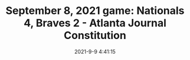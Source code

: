 ---
"title": "September 8, 2021 game: Nationals 4, Braves 2 - Atlanta Journal Constitution"
"date": "2021-9-9 4:41:15"
"feed_name": "GOOGLENEWS"
"feed_website": "https://news.google.com/search?q=drilling%2Bincident&hl=en-US&gl=US&ceid=US:en"
"feed_rss": "https://news.google.com/rss/search?q=drilling%2Bincident&hl=en-US&gl=US&ceid=US:en"
"link": "https://www.ajc.com/sports/atlanta-braves/nationals-beat-braves-despite-having-starting-pitcher-ejected-in-first-inning/PE2KPSJU2BGXBDCKLBTEN2ATTQ/"
"file": "_posts/2021-9-9-4-41-15_GOOGLENEWS_fd7e6affd0fb497c72c896000c13e389667ad1c3.md"
"accident": "0"
"drilling": "1"
"dead": "0"
"injured": "0"
---